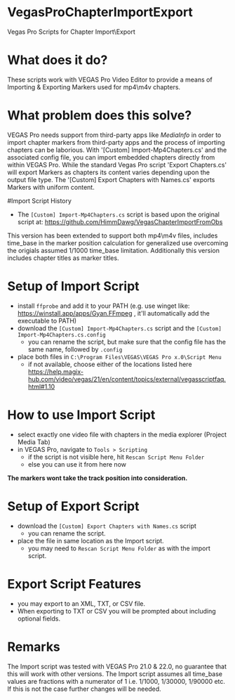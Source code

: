 # VegasProChapterImportExport
Vegas Pro Scripts for Chapter Import\Export

# What does it do?
These scripts work with VEGAS Pro Video Editor to provide a means of Importing & Exporting Markers
used for mp4\m4v chapters.

# What problem does this solve?
VEGAS Pro needs support from third-party apps like _MediaInfo_ in order to import chapter markers from third-party apps and the process of importing chapters can be laborious.
With '[Custom] Import-Mp4Chapters.cs' and the associated config file, you can import embedded chapters directly from within VEGAS Pro. While the standard Vegas Pro script 'Export Chapters.cs' will export Markers as chapters its content varies depending upon the output file type. The '[Custom] Export Chapters with Names.cs' exports Markers with uniform content.  

#Import Script History
- The `[Custom] Import-Mp4Chapters.cs` script is based upon the original script at:
 https://github.com/HimmDawg/VegasChapterImportFromObs

This version has been extended to support both mp4\m4v files, includes time_base in the marker position
calculation for generalized use overcoming the origials assumed 1/1000 time_base limitation. Additionally this version includes chapter titles as marker titles.

# Setup of Import Script
- install `ffprobe` and add it to your PATH (e.g. use winget like: https://winstall.app/apps/Gyan.FFmpeg , it'll automatically add the executable to PATH)
- download the `[Custom] Import-Mp4Chapters.cs` script and the `[Custom] Import-Mp4Chapters.cs.config`
    - you can rename the script, but make sure that the config file has the same name, followed by `.config`
- place both files in `C:\Program Files\VEGAS\VEGAS Pro x.0\Script Menu`
    - if not available, choose either of the locations listed here https://help.magix-hub.com/video/vegas/21/en/content/topics/external/vegasscriptfaq.html#1.10


# How to use Import Script
- select exactly one video file with chapters in the media explorer (Project Media Tab)
- in VEGAS Pro, navigate to `Tools > Scripting`
    - if the script is not visible here, hit `Rescan Script Menu Folder`
    - else you can use it from here now

**The markers wont take the track position into consideration.**

# Setup of Export Script
- download the `[Custom] Export Chapters with Names.cs` script
    - you can rename the script.
- place the file in same location as the Import script.
    - you may need to `Rescan Script Menu Folder` as with the import script. 

# Export Script Features
- you may export to an XML, TXT, or CSV file. 
- When exporting to TXT or CSV you will be prompted about including optional fields.

# Remarks
The Import script was tested with VEGAS Pro 21.0 & 22.0, no guarantee that this will work with other versions.
The Import script assumes all time_base values are fractions with a numerator of 1 
i.e. 1/1000, 1/30000, 1/90000 etc. If this is not the case further changes will be needed.


